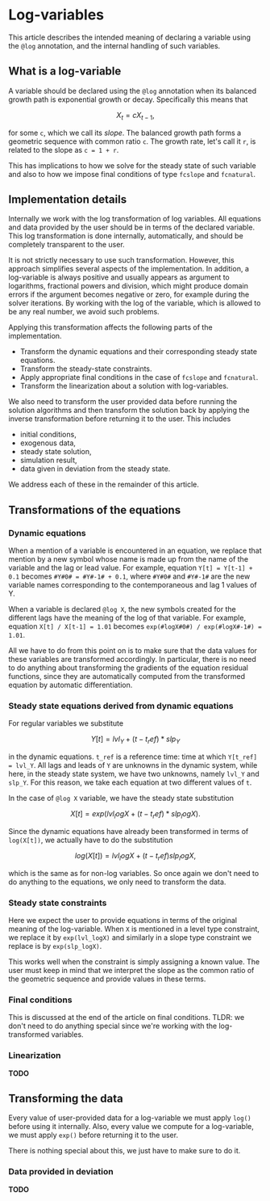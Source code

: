 # Log-variables

This article describes the intended meaning of declaring a variable using the
`@log` annotation, and the internal handling of such variables.

## What is a log-variable

A variable should be declared using the `@log` annotation when its balanced
growth path is exponential growth or decay. Specifically this means that

```math
X_t = c X_{t-1},
```

for some ``c``, which we call its *slope*. The balanced growth path forms a
geometric sequence with common ratio ``c``. The growth rate, let's call it
``r``, is related to the slope as ``c = 1 + r``.

This has implications to how we solve for the steady state of such variable and
also to how we impose final conditions of type `fcslope` and `fcnatural`.

## Implementation details

Internally we work with the log transformation of log variables. All equations
and data provided by the user should be in terms of the declared variable. This
log transformation is done internally, automatically, and should be completely
transparent to the user.

It is not strictly necessary to use such transformation. However, this approach
simplifies several aspects of the implementation. In addition, a log-variable is
always positive and usually appears as argument to logarithms, fractional powers
and division, which might produce domain errors if the argument becomes negative
or zero, for example during the solver iterations. By working with the log of
the variable, which is allowed to be any real number, we avoid such problems.

Applying this transformation affects the following parts of the implementation.

* Transform the dynamic equations and their corresponding steady state
  equations.
* Transform the steady-state constraints.
* Apply appropriate final conditions in the case of `fcslope` and `fcnatural`.
* Transform the linearization about a solution with log-variables.

We also need to transform the user provided data before running the solution
algorithms and then transform the solution back by applying the inverse
transformation before returning it to the user. This includes

* initial conditions,
* exogenous data,
* steady state solution,
* simulation result,
* data given in deviation from the steady state.

We address each of these in the remainder of this article.

## Transformations of the equations

### Dynamic equations

When a mention of a variable is encountered in an equation, we replace that
mention by a new symbol whose name is made up from the name of the variable and
the lag or lead value. For example, equation `Y[t] = Y[t-1] + 0.1` becomes
`#Y#0# = #Y#-1# + 0.1`, where `#Y#0#` and `#Y#-1#` are the new variable names
corresponding to the contemporaneous and lag 1 values of Y.

When a variable is declared `@log X`, the new symbols created for the different
lags have the meaning of the log of that variable. For example, equation
`X[t] / X[t-1] = 1.01` becomes `exp(#logX#0#) / exp(#logX#-1#) = 1.01`.

All we have to do from this point on is to make sure that the data values for
these variables are transformed accordingly. In particular, there is no need to
do anything about transforming the gradients of the equation residual functions,
since they are automatically computed from the transformed equation by automatic
differentiation.

### Steady state equations derived from dynamic equations

For regular variables we substitute
```math
Y[t] = lvl_Y + (t-t_ref) * slp_Y
```
in the dynamic equations. `t_ref` is a reference time: time at which
`Y[t_ref] = lvl_Y`. All lags and leads of `Y` are unknowns in the dynamic
system, while here, in the steady state system, we have two unknowns, namely
`lvl_Y` and `slp_Y`. For this reason, we take each equation at two different
values of `t`.

In the case of `@log X` variable, we have the steady state substitution
```math
X[t] = exp(lvl_logX + (t-t_ref) * slp_logX).
```

Since the dynamic equations have already been transformed in terms of
`log(X[t])`, we actually have to do the substitution
```math
log(X[t]) = lvl_logX + (t-t_ref) slp_logX,
```
which is the same as for non-log variables. So once again we don't need to do
anything to the equations, we only need to transform the data.

### Steady state constraints

Here we expect the user to provide equations in terms of the original meaning of
the log-variable. When `X` is mentioned in a level type constraint, we replace
it by `exp(lvl_logX)` and similarly in a slope type constraint we replace is by
`exp(slp_logX)`.

This works well when the constraint is simply assigning a known value. The user
must keep in mind that we interpret the slope as the common ratio of the
geometric sequence and provide values in these terms.

### Final conditions

This is discussed at the end of the article on final conditions. TLDR: we don't
need to do anything special since we're working with the log-transformed
variables.

### Linearization

**TODO**

## Transforming the data

Every value of user-provided data for a log-variable we must apply `log()`
before using it internally. Also, every value we compute for a log-variable, we
must apply `exp()` before returning it to the user.

There is nothing special about this, we just have to make sure to do it.

### Data provided in deviation

**TODO**

